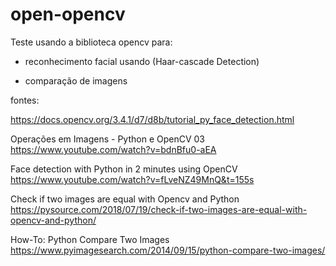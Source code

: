 # open-opencv
Teste  usando a biblioteca opencv para:
  + reconhecimento facial usando (Haar-cascade Detection)
  
  + comparação de imagens
  
  
  
  
  
fontes:
  
https://docs.opencv.org/3.4.1/d7/d8b/tutorial_py_face_detection.html
  
Operações em Imagens - Python e OpenCV 03 
https://www.youtube.com/watch?v=bdnBfu0-aEA
  
Face detection with Python in 2 minutes using OpenCV
https://www.youtube.com/watch?v=fLveNZ49MnQ&t=155s

Check if two images are equal with Opencv and Python
https://pysource.com/2018/07/19/check-if-two-images-are-equal-with-opencv-and-python/

How-To: Python Compare Two Images 
https://www.pyimagesearch.com/2014/09/15/python-compare-two-images/


